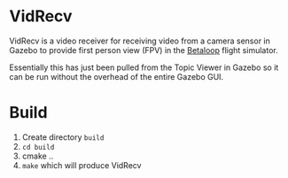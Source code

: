 # VidRecv

VidRecv is a video receiver for receiving video from a camera sensor in Gazebo
to provide first person view (FPV) in the [Betaloop](https://github.com/Aeroloop/betaloop) flight simulator.

Essentially this has just been pulled from the Topic Viewer in Gazebo so it can
be run without the overhead of the entire Gazebo GUI.

# Build

1. Create directory `build`
2. `cd build`
3. cmake ..
4. `make` which will produce VidRecv


